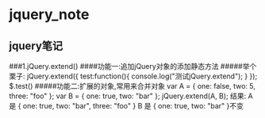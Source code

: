 # jquery_note
## jquery笔记

###1.jQuery.extend()
####功能一:追加jQuery对象的添加静态方法
#####举个栗子:
    jQuery.extend({
	    test:function(){
	    console.log("测试jQuery.extend");
	    }
    });
    $.test()
#####功能二:扩展的对象,常用来合并对象
    var A = { one: false, two: 5, three: "foo" }; 
    var B = { one: true, two: "bar" }; 
    jQuery.extend(A, B); 
    结果:
	A 是 { one: true, two: "bar", three: "foo" }
    B 是 { one: true, two: "bar" }不变
    